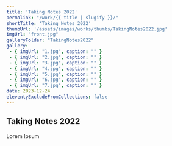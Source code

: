 ```yaml
---
title: 'Taking Notes 2022'
permalink: "/work/{{ title | slugify }}/"
shortTitle: 'Taking Notes 2022'
thumbUrl: '/assets/images/works/thumbs/TakingNotes2022.jpg'
imgUrl: "front.jpg"
galleryFolder: "TakingNotes2022"
gallery:
 - { imgUrl: "1.jpg", caption: "" }
 - { imgUrl: "2.jpg", caption: "" }
 - { imgUrl: "3.jpg", caption: "" }
 - { imgUrl: "4.jpg", caption: "" }
 - { imgUrl: "5.jpg", caption: "" }
 - { imgUrl: "6.jpg", caption: "" }
 - { imgUrl: "7.jpg", caption: "" }
date: 2023-12-24
eleventyExcludeFromCollections: false
---
```



<h2>Taking Notes 2022</h2>
<p>Lorem Ipsum</p>